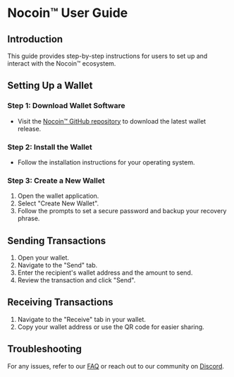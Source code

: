 # Nocoin™ User Guide

## Introduction
This guide provides step-by-step instructions for users to set up and interact with the Nocoin™ ecosystem.

## Setting Up a Wallet

### Step 1: Download Wallet Software
- Visit the [Nocoin™ GitHub repository](https://github.com/0MNIP0TENTS/nocoin) to download the latest wallet release.

### Step 2: Install the Wallet
- Follow the installation instructions for your operating system.

### Step 3: Create a New Wallet
1. Open the wallet application.
2. Select "Create New Wallet".
3. Follow the prompts to set a secure password and backup your recovery phrase.

## Sending Transactions
1. Open your wallet.
2. Navigate to the "Send" tab.
3. Enter the recipient's wallet address and the amount to send.
4. Review the transaction and click "Send".

## Receiving Transactions
1. Navigate to the "Receive" tab in your wallet.
2. Copy your wallet address or use the QR code for easier sharing.

## Troubleshooting
For any issues, refer to our [FAQ](faq.md) or reach out to our community on [Discord](https://discord.gg/nocoin).
